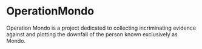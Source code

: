 # OperationMondo
 Operation Mondo is a project dedicated to collecting incriminating evidence against and plotting the downfall of the person known exclusively as Mondo.
